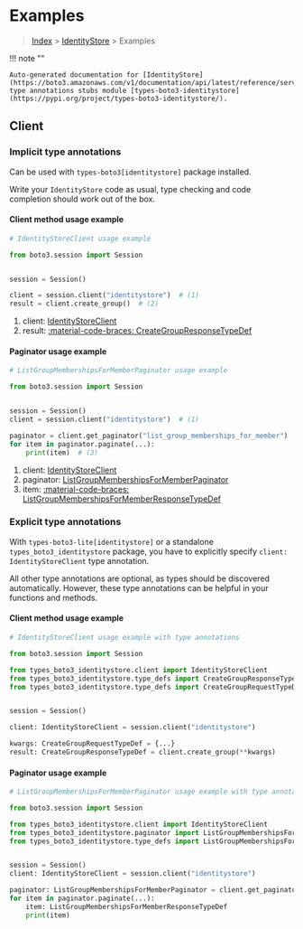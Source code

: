 # Examples

> [Index](../README.md) > [IdentityStore](./README.md) > Examples

!!! note ""

    Auto-generated documentation for [IdentityStore](https://boto3.amazonaws.com/v1/documentation/api/latest/reference/services/identitystore.html#identitystore)
    type annotations stubs module [types-boto3-identitystore](https://pypi.org/project/types-boto3-identitystore/).

## Client

### Implicit type annotations

Can be used with `types-boto3[identitystore]` package installed.

Write your `IdentityStore` code as usual,
type checking and code completion should work out of the box.


#### Client method usage example

```python
# IdentityStoreClient usage example

from boto3.session import Session


session = Session()

client = session.client("identitystore")  # (1)
result = client.create_group()  # (2)
```

1. client: [IdentityStoreClient](./client.md)
2. result: [:material-code-braces: CreateGroupResponseTypeDef](./type_defs.md#creategroupresponsetypedef)



#### Paginator usage example

```python
# ListGroupMembershipsForMemberPaginator usage example

from boto3.session import Session


session = Session()
client = session.client("identitystore")  # (1)

paginator = client.get_paginator("list_group_memberships_for_member")  # (2)
for item in paginator.paginate(...):
    print(item)  # (3)
```

1. client: [IdentityStoreClient](./client.md)
2. paginator: [ListGroupMembershipsForMemberPaginator](./paginators.md#listgroupmembershipsformemberpaginator)
3. item: [:material-code-braces: ListGroupMembershipsForMemberResponseTypeDef](./type_defs.md#listgroupmembershipsformemberresponsetypedef)




### Explicit type annotations

With `types-boto3-lite[identitystore]`
or a standalone `types_boto3_identitystore` package, you have to explicitly specify `client: IdentityStoreClient` type annotation.

All other type annotations are optional, as types should be discovered automatically.
However, these type annotations can be helpful in your functions and methods.


#### Client method usage example

```python
# IdentityStoreClient usage example with type annotations

from boto3.session import Session

from types_boto3_identitystore.client import IdentityStoreClient
from types_boto3_identitystore.type_defs import CreateGroupResponseTypeDef
from types_boto3_identitystore.type_defs import CreateGroupRequestTypeDef


session = Session()

client: IdentityStoreClient = session.client("identitystore")

kwargs: CreateGroupRequestTypeDef = {...}
result: CreateGroupResponseTypeDef = client.create_group(**kwargs)
```



#### Paginator usage example

```python
# ListGroupMembershipsForMemberPaginator usage example with type annotations

from boto3.session import Session

from types_boto3_identitystore.client import IdentityStoreClient
from types_boto3_identitystore.paginator import ListGroupMembershipsForMemberPaginator
from types_boto3_identitystore.type_defs import ListGroupMembershipsForMemberResponseTypeDef


session = Session()
client: IdentityStoreClient = session.client("identitystore")

paginator: ListGroupMembershipsForMemberPaginator = client.get_paginator("list_group_memberships_for_member")
for item in paginator.paginate(...):
    item: ListGroupMembershipsForMemberResponseTypeDef
    print(item)
```




